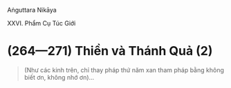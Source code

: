 Aṅguttara Nikāya

XXVI. Phẩm Cụ Túc Giới

# (264—271) Thiền và Thánh Quả (2)

> (Như các kinh trên, chỉ thay pháp thứ năm xan tham pháp bằng không biết ơn, không nhớ ơn)...

